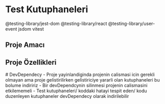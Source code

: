 # Test Kutuphaneleri

@testing-library/jest-dom
@testing-library/react
@testing-library/user-event
jsdom
vitest

<h2>Proje Amacı</h2>
<h2>Proje Özellikleri</h2>
# DevDependecy
- Proje yayinlandiginda projenin calismasi icin gerekli olmayan ama proje gelistirilirken gelistiriciye yararli olan kutuphaneleri bu bolume indiririz
- Bir devDependcynin silinmesi projenin calismasini etkilememeli
- Test kutuphaneleri/ koddaki hatayi tespit eden/ kodu duzenleyen kutuphaneler devDependecy olarak indirilebilir